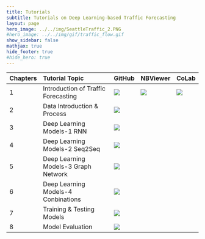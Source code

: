 ```yaml
---
title: Tutorials
subtitle: Tutorials on Deep Learning-based Traffic Forecasting
layout: page
hero_image: ../../img/SeattleTraffic_2.PNG
#hero_image: ../../img/gif/traffic_flow.gif
show_sidebar: false
mathjax: true
hide_footer: true
#hide_hero: true
---
```



|Chapters|Tutorial Topic|GitHub|NBViewer|CoLab|
| --- |:---|:---|:---|:---|
|1|Introduction of Traffic Forecasting|[![](https://img.shields.io/badge/TRAFFIX-Tutorial_1-green?logo=GitHub&style=for-the-badge)](https://github.com/zhiyongc/TRAFFIX/blob/master/1_Introduction%20to%20Traffic%20Forecasting.ipynb)|[![](https://img.shields.io/badge/TRAFFIX-Tutorial_1-green?logo=Jupyter&style=for-the-badge)](https://nbviewer.jupyter.org/github/zhiyongc/TRAFFIX/blob/master/1_Introduction%20to%20Traffic%20Forecasting.ipynb)|[![](https://img.shields.io/badge/TRAFFIX-Tutorial_1-green?logo=Google&style=for-the-badge)](https://colab.research.google.com/github/zhiyongc/TRAFFIX/blob/master/Run_Demo_Train_LSTM.ipynb)|
|2|Data Introduction & Process |![](https://img.shields.io/badge/TRAFFIX-Tutorial%202_Coming_Soon-blue)|||
|3|Deep Learning Models-1 RNN|![](https://img.shields.io/badge/TRAFFIX-Tutorial%203_Coming_Soon-blue)|||
|4|Deep Learning Models-2 Seq2Seq|![](https://img.shields.io/badge/TRAFFIX-Tutorial%204_Coming_Soon-blue)|||
|5|Deep Learning Models-3 Graph Network|![](https://img.shields.io/badge/TRAFFIX-Tutorial%205_Coming_Soon-blue)|||
|6|Deep Learning Models-4 Conbinations|![](https://img.shields.io/badge/TRAFFIX-Tutorial%206_Coming_Soon-blue)|||
|7|Training & Testing Models|![](https://img.shields.io/badge/TRAFFIX-Tutorial%207_Coming_Soon-blue)|||
|8|Model Evaluation|![](https://img.shields.io/badge/TRAFFIX-Tutorial%208_Coming_Soon-blue)|||


<!---
This is another sample page showing how a page can look without a sidebar. 

To hide the sidebar, set the show_sidebar to false in the page's frontmatter


```yml
title: Page without sidebar
subtitle: Demo page without the sidebar
layout: page
show_sidebar: false
```

<kbd>CTRL</kbd>+<kbd>Z</kbd>

[button url="http://www.google.com"]

[![Gem Version](https://badge.fury.io/rb/bulma-clean-theme.svg)](https://badge.fury.io/rb/bulma-clean-theme)


$$
\begin{equation*}
\mathbf{V}_1 \times \mathbf{V}_2 =  \begin{vmatrix}
\mathbf{i} & \mathbf{j} & \mathbf{k} \\
\frac{\partial X}{\partial u} &  \frac{\partial Y}{\partial u} & 0 \\
\frac{\partial X}{\partial v} &  \frac{\partial Y}{\partial v} & 0
\end{vmatrix}
\end{equation*}
$$

## Quarterly Results {.tabset .tabset-fade .tabset-pills}
### By Product

(tab content)

### By Region

(tab content)

--->
